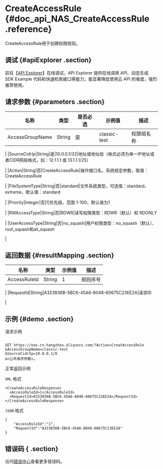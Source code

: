 # CreateAccessRule {#doc_api_NAS_CreateAccessRule .reference}

CreateAccessRule用于创建权限规则。

## 调试 {#apiExplorer .section}

前往【[API Explorer](https://api.aliyun.com/#product=NAS&api=CreateAccessRule)】在线调试，API Explorer 提供在线调用 API、动态生成 SDK Example 代码和快速检索接口等能力，能显著降低使用云 API 的难度，强烈推荐使用。

## 请求参数 {#parameters .section}

|名称|类型|是否必选|示例值|描述|
|--|--|----|---|--|
|AccessGroupName|String|是|classic-test|权限组名称

 |
|SourceCidrIp|String|是|10.0.0.1/32|地址或地址段（格式必须为单一IP地址或者CIDR网段格式，如：12.1.1.1 或 13.1.1.1/25）

 |
|Action|String|否|CreateAccessRule|操作接口名，系统规定参数，取值：CreateAccessRule

 |
|FileSystemType|String|否|standard|文件系统类型，可选值：standard、extreme，默认值：standard

 |
|Priority|Integer|否|1|优先级，范围 1-100，默认值为1

 |
|RWAccessType|String|否|RDWR|读写权限类型：RDWR（默认）和 RDONLY

 |
|UserAccessType|String|否|no\_squash|用户权限类型：no\_squash（默认）、root\_squash和all\_squash

 |

## 返回数据 {#resultMapping .section}

|名称|类型|示例值|描述|
|--|--|---|--|
|AccessRuleId|String|1|规则序号

 |
|RequestId|String|A323836B-5BC6-45A6-8048-60675C23EE2A|请求ID

 |

## 示例 {#demo .section}

请求示例

``` {#request_demo}

GET https://nas.cn-hangzhou.aliyuncs.com/?Action=CreatAccessRule
&AccessGroupName=classic-test
&SourceCidrIp=10.0.0.1/8
&<公共请求参数>…

```

正常返回示例

`XML` 格式

``` {#xml_return_success_demo}
<CreateAccessRuleResponse>
  <AccessRuleId>1</AccessRuleId>
  <RequestId>A323836B-5BC6-45A6-8048-60675C23EE2A</RequestId>
</CreateAccessRuleResponse>

```

`JSON` 格式

``` {#json_return_success_demo}
{
	"AccessRuleId":"1",
	"RequestId":"A323836B-5BC6-45A6-8048-60675C23EE2A"
}
```

## 错误码 { .section}

访问[错误中心](https://error-center.aliyun.com/status/product/NAS)查看更多错误码。

